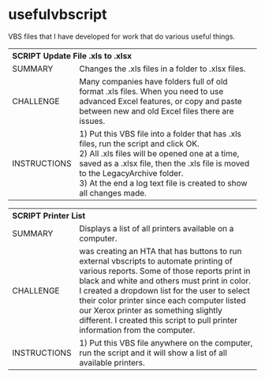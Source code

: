# usefulvbscript

VBS files that I have developed for work that do various useful things.

<table>
  <th colspan="2" align="left">SCRIPT Update File .xls to .xlsx</th>
  <tr>
    <td>SUMMARY</td><td>Changes the .xls files in a folder to .xlsx files.</td>
  </tr>
  <tr>
    <td>CHALLENGE</td>
    <td>Many companies have folders full of old format .xls files. When you need to use advanced Excel features, or copy and paste between new and old Excel files there are issues.</td>
  </tr>
  <tr>
    <td>INSTRUCTIONS</td>
          <td>
            1) Put this VBS file into a folder that has .xls files, run the script and click OK.
            <br>2) All .xls files will be opened one at a time, saved as a .xlsx file, then the .xls file is moved to the LegacyArchive folder.
            <br>3) At the end a log text file is created to show all changes made.
          </td></tr>
</table>

<table>
  <th colspan="2" align="left">SCRIPT Printer List</th>
  <tr>
    <td>SUMMARY</td>
    <td>Displays a list of all printers available on a computer.</td>
  </tr>
  <tr>
    <td>CHALLENGE</td>
    <td> was creating an HTA that has buttons to run external vbscripts to automate printing of various reports. Some of those reports print in black and white and others must print in color. I created a dropdown list for the user to select their color printer since each computer listed our Xerox printer as something slightly different. I created this script to pull printer information from the computer.</td>
  </tr>
  <tr>
    <td>INSTRUCTIONS</td>
    <td>
      1) Put this VBS file anywhere on the computer, run the script and it will show a list of all available printers.
    </td></tr>
